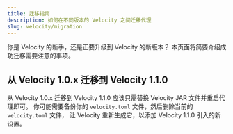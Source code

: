 ```yaml
---
title: 迁移指南
description: 如何在不同版本的 Velocity 之间迁移代理
slug: velocity/migration
---
```


你是 Velocity 的新手，还是正要升级到 Velocity 的新版本？
本页面将简要介绍成功迁移需要注意的事项。

## 从 Velocity 1.0.x 迁移到 Velocity 1.1.0

从 Velocity 1.0.x 迁移到 Velocity 1.1.0 应该只需替换 Velocity JAR 文件并重启代理即可。
你可能需要备份你的 `velocity.toml` 文件，然后删除当前的 `velocity.toml` 文件，
让 Velocity 重新生成它，以添加 Velocity 1.1.0 引入的新设置。
